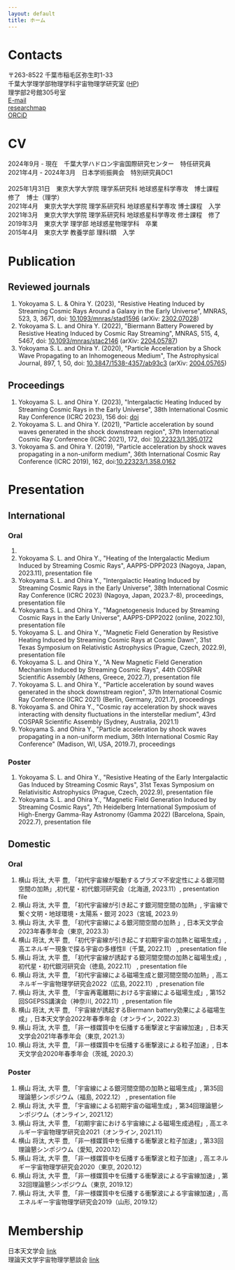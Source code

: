 ```yaml
---
layout: default
title: ホーム
---
```

# Contacts
〒263-8522 千葉市稲毛区弥生町1-33 \
千葉大学理学部物理学科宇宙物理学研究室 ([HP](https://www.astro.phys.s.chiba-u.ac.jp/index.html)) \
理学部2号館305号室 \
[E-mail](mailto:shota.yokoyama@chiba-u.jp) \
[researchmap](https://researchmap.jp/slyokoyama) \
[ORCiD](https://orcid.org/0000-0002-3743-414X)

# CV
2024年9月 - 現在　千葉大学ハドロン宇宙国際研究センター　特任研究員 \
2021年4月 - 2024年3月　日本学術振興会　特別研究員DC1 \
\
2025年1月31日　東京大学大学院 理学系研究科 地球惑星科学専攻　博士課程　修了　博士（理学）\
2021年4月　東京大学大学院 理学系研究科 地球惑星科学専攻 博士課程　入学 \
2021年3月　東京大学大学院 理学系研究科 地球惑星科学専攻 修士課程　修了 \
2019年3月　東京大学 理学部 地球惑星物理学科　卒業 \
2015年4月　東京大学 教養学部 理科I類　入学 

<!--
# Links
[researchmap](https://researchmap.jp/slyokoyama) \
[ORCiD](https://orcid.org/0000-0002-3743-414X)
-->

<!--
<details><summary> Research interests </summary>

  test

</details>
-->

# Publication
## Reviewed journals
1. Yokoyama S. L. & Ohira Y. (2023),
"Resistive Heating Induced by Streaming Cosmic Rays Around a Galaxy in the Early Universe", MNRAS, 523, 3, 3671,
doi: [10.1093/mnras/stad1596](https://doi.org/10.1093/mnras/stad1596)
(arXiv: [2302.07028](https://arxiv.org/abs/2302.07028))
2. Yokoyama S. L. and Ohira Y. (2022),
"Biermann Battery Powered by Resistive Heating Induced by Cosmic Ray Streaming", MNRAS, 515, 4, 5467,
doi: [10.1093/mnras/stac2146](https://doi.org/10.1093/mnras/stac2146)
(arXiv: [2204.05787](https://arxiv.org/abs/2204.05787))
3. Yokoyama S. L. and Ohira Y. (2020),
"Particle Acceleration by a Shock Wave Propagating to an Inhomogeneous Medium", The Astrophysical Journal, 897, 1, 50,
doi: [10.3847/1538-4357/ab93c3](https://doi.org/10.3847/1538-4357/ab93c3)
(arXiv: [2004.05765](https://arxiv.org/abs/2004.05765))

## Proceedings
1. Yokoyama S. L. and Ohira Y. (2023),
"Intergalactic Heating Induced by Streaming Cosmic Rays in the Early Universe", 38th International Cosmic Ray Conference (ICRC 2023), 156
doi: [doi](https://pos.sissa.it/444/156)
2. Yokoyama S. L. and Ohira Y. (2021),
"Particle acceleration by sound waves generated in the shock downstream region", 37th International Cosmic Ray Conference (ICRC 2021), 172,
doi: [10.22323/1.395.0172](https://doi.org/10.22323/1.395.0172)
3. Yokoyama S. and Ohira Y. (2019),
"Particle acceleration by shock waves propagating in a non-uniform medium", 36th International Cosmic Ray Conference (ICRC 2019), 162,
doi:[10.22323/1.358.0162](https://doi.org/10.22323/1.358.0162)

# Presentation
## International
### Oral
1. 
1. Yokoyama S. L. and Ohira Y., "Heating of the Intergalactic Medium Induced by Streaming Cosmic Rays", AAPPS-DPP2023 (Nagoya, Japan, 2023.11), presentation file
2. Yokoyama S. L. and Ohira Y., "Intergalactic Heating Induced by Streaming Cosmic Rays in the Early Universe", 38th International Cosmic Ray Conference (ICRC 2023) (Nagoya, Japan, 2023.7-8), proceedings, presentation file
3. Yokoyama S. L. and Ohira Y., "Magnetogenesis Induced by Streaming Cosmic Rays in the Early Universe", AAPPS-DPP2022 (online, 2022.10), presentation file
4. Yokoyama S. L. and Ohira Y., "Magnetic Field Generation by Resistive Heating Induced by Streaming Cosmic Rays at Cosmic Dawn", 31st Texas Symposium on Relativistic Astrophysics (Prague, Czech, 2022.9), presentation file
5. Yokoyama S. L. and Ohira Y., "A New Magnetic Field Generation Mechanism Induced by Streaming Cosmic Rays", 44th COSPAR Scientific Assembly (Athens, Greece, 2022.7), presentation file 
6. Yokoyama S. L. and Ohira Y., "Particle acceleration by sound waves generated in the shock downstream region", 37th International Cosmic Ray Conference (ICRC 2021) (Berlin, Germany, 2021.7), proceedings
7. Yokoyama S. and Ohira Y., "Cosmic ray acceleration by shock waves interacting with density fluctuations in the interstellar medium", 43rd COSPAR Scientific Assembly (Sydney, Australia, 2021.1)
8. Yokoyama S. and Ohira Y., "Particle acceleration by shock waves propagating in a non-uniform medium, 36th International Cosmic Ray Conference" (Madison, WI, USA, 2019.7), proceedings 

### Poster
1. Yokoyama S. L. and Ohira Y., "Resistive Heating of the Early Intergalactic Gas Induced by Streaming Cosmic Rays", 31st Texas Symposium on Relativisitic Astrophysics (Prague, Czech, 2022.9), presentation file
2. Yokoyama S. L. and Ohira Y., "Magnetic Field Generation Induced by Streaming Cosmic Rays", 7th Heidelberg International Symposium of High-Energy Gamma-Ray Astronomy (Gamma 2022) (Barcelona, Spain, 2022.7), presentation file

## Domestic
### Oral
1. 横山 将汰, 大平 豊, 「初代宇宙線が駆動するプラズマ不安定性による銀河間空間の加熱」,初代星・初代銀河研究会（北海道, 2023.11）, presentation file 
1. 横山 将汰, 大平 豊, 「初代宇宙線が引き起こす銀河間空間の加熱」, 宇宙線で繋ぐ文明・地球環境・太陽系・銀河 2023（宮城, 2023.9）
1. 横山 将汰, 大平 豊, 「初代宇宙線による銀河間空間の加熱 」, 日本天文学会2023年春季年会（東京, 2023.3）
1. 横山 将汰, 大平 豊, 「初代宇宙線が引き起こす初期宇宙の加熱と磁場生成」, 高エネルギー現象で探る宇宙の多様性II（千葉, 2022.11） , presentation file
1. 横山 将汰, 大平 豊, 「初代宇宙線が誘起する銀河間空間の加熱と磁場生成」, 初代星・初代銀河研究会（徳島, 2022.11） , presentation file 
1. 横山 将汰, 大平 豊, 「初代宇宙線による磁場生成と銀河間空間の加熱」, 高エネルギー宇宙物理学研究会2022（広島, 2022.11）, presenation file
1. 横山 将汰, 大平 豊, 「宇宙再電離期における宇宙線による磁場生成」, 第152回SGEPSS講演会（神奈川, 2022.11）, presentation file 
1. 横山 将汰, 大平 豊, 「宇宙線が誘起するBiermann battery効果による磁場生成」, 日本天文学会2022年春季年会（オンライン, 2022.3）
1. 横山 将汰, 大平 豊, 「非一様媒質中を伝播する衝撃波と宇宙線加速」, 日本天文学会2021年春季年会（東京, 2021.3）
1. 横山 将汰, 大平 豊, 「非一様媒質中を伝播する衝撃波による粒子加速」, 日本天文学会2020年春季年会（茨城, 2020.3）

### Poster
1. 横山 将汰, 大平 豊, 「宇宙線による銀河間空間の加熱と磁場生成」, 第35回理論懇シンポジウム（福島, 2022.12） , presentation file
1. 横山 将汰, 大平 豊, 「宇宙線による初期宇宙の磁場生成」, 第34回理論懇シンポジウム（オンライン, 2021.12）
1. 横山 将汰, 大平 豊, 「初期宇宙における宇宙線による磁場生成過程」, 高エネルギー宇宙物理学研究会2021（オンライン, 2021.11）
1. 横山 将汰, 大平 豊, 「非一様媒質中を伝播する衝撃波と粒子加速」, 第33回理論懇シンポジウム（愛知, 2020.12）
1. 横山 将汰, 大平 豊, 「非一様媒質中を伝播する衝撃波と粒子加速」, 高エネルギー宇宙物理学研究会2020（東京, 2020.12）
1. 横山 将汰, 大平 豊, 「非一様媒質中を伝播する衝撃波による宇宙線加速」, 第32回理論懇シンポジウム（東京, 2019.12）
1. 横山 将汰, 大平 豊, 「非一様媒質中を伝播する衝撃波による宇宙線加速」, 高エネルギー宇宙物理学研究会2019（山形, 2019.12）

# Membership
日本天文学会 [link](https://www.asj.or.jp/jp/) \
理論天文学宇宙物理学懇談会 [link](http://rironkon.jp/)